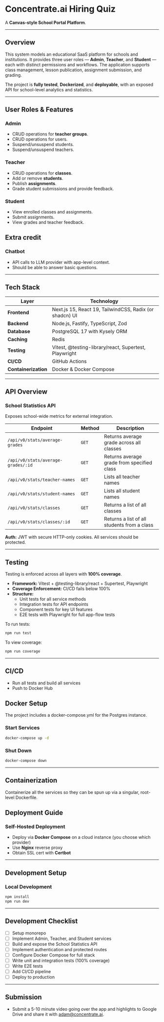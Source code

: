 # Concentrate.ai Hiring Quiz

A **Canvas-style School Portal Platform**.

---

## Overview
This system models an educational SaaS platform for schools and institutions. It provides three user roles — **Admin**, **Teacher**, and **Student** — each with distinct permissions and workflows. The application supports class management, lesson publication, assignment submission, and grading.

The project is **fully tested**, **Dockerized**, and **deployable**, with an exposed API for school-level analytics and statistics.

---

## User Roles & Features

### Admin
- CRUD operations for **teacher groups**.
- CRUD operations for users.
- Suspend/unsuspend students.
- Suspend/unsuspend teachers.

### Teacher
- CRUD operations for **classes**.
- Add or remove **students**.
- Publish **assignments**.
- Grade student submissions and provide feedback.

### Student
- View enrolled classes and assignments.
- Submit assignments.
- View grades and teacher feedback.

## Extra credit

### Chatbot
- API calls to LLM provider with app-level context.
- Should be able to answer basic questions.

---

## Tech Stack

| Layer | Technology |
|--------|-------------|
| **Frontend** | Next.js 15, React 19, TailwindCSS, Radix (or shadcn) UI |
| **Backend** | Node.js, Fastify, TypeScript, Zod |
| **Database** | PostgreSQL 17 with Kysely ORM |
| **Caching** | Redis |
| **Testing** | Vitest, @testing-library/react, Supertest, Playwright |
| **CI/CD** | GitHub Actions |
| **Containerization** | Docker & Docker Compose |

---

## API Overview

### School Statistics API
Exposes school-wide metrics for external integration.

| Endpoint | Method | Description |
|-----------|---------|--------------|
| `/api/v0/stats/average-grades` | `GET` | Returns average grade across all classes |
| `/api/v0/stats/average-grades/:id` | `GET` | Returns average grade from specified class |
| `/api/v0/stats/teacher-names` | `GET` | Lists all teacher names |
| `/api/v0/stats/student-names` | `GET` | Lists all student names |
| `/api/v0/stats/classes` | `GET` | Returns a list of all classes |
| `/api/v0/stats/classes/:id` | `GET` | Returns a list of all students from a class |

**Auth:** JWT with secure HTTP-only cookies. All services should be protected.

---

## Testing

Testing is enforced across all layers with **100% coverage**.

- **Framework:** Vitest + @testing-library/react + Supertest, Playwright
- **Coverage Enforcement:** CI/CD fails below 100%
- **Structure:**
  - Unit tests for all service methods
  - Integration tests for API endpoints
  - Component tests for key UI features
  - E2E tests with Playwright for full app-flow tests


To run tests:
```bash
npm run test
```

To view coverage:
```bash
npm run coverage
```

---

## CI/CD

- Run all tests and build all services
- Push to Docker Hub

## Docker Setup

The project includes a docker-compose.yml for the Postgres instance.

### Start Services
```bash
docker-compose up -d
```

### Shut Down
```bash
docker-compose down
```

---

## Containerization

Containerize all the services so they can be spun up via a singular, root-level Dockerfile.


## Deployment Guide

### Self-Hosted Deployment
- Deploy via **Docker Compose** on a cloud instance (you choose which provider)
- Use **Nginx** reverse proxy
- Obtain SSL cert with **Certbot**

---

## Development Setup

### Local Development
```bash
npm install
npm run dev
```

---

## Development Checklist
- [ ] Setup monorepo
- [ ] Implement Admin, Teacher, and Student services
- [ ] Build and expose the School Statistics API
- [ ] Implement authentication and protected routes
- [ ] Configure Docker Compose for full stack
- [ ] Write unit and integration tests (100% coverage)
- [ ] Write E2E tests
- [ ] Add CI/CD pipeline
- [ ] Deploy to production

---

## Submission
- Submit a 5-10 minute video going over the app and highlights to Google Drive and share it with adam@concentrate.ai.